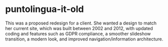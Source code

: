 # puntolingua-it-old

This was a proposed redesign for a client. She wanted a design to match her current site, which was built between 2002 and 2012, with updated coding and features such as GDPR compliance, a smoother slideshow transition, a modern look, and improved navigation/information architecture. 
